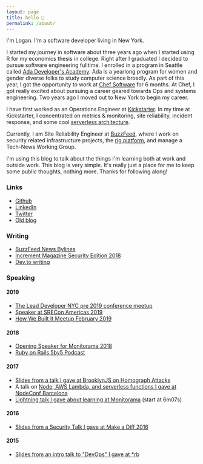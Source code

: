 ```yaml
---
layout: page
title: hello 👋
permalink: /about/
---
```


I'm Logan. I'm a software developer living in New York.

I started my journey in software about three years ago when I started using R for my economics thesis in college. Right after I graduated I decided to pursue software engineering fulltime. I enrolled in a program in Seattle called [Ada Developer's Academy](https://adadevelopersacademy.org/). Ada is a yearlong program for women and gender diverse folks to study computer science broadly. As part of this year, I got the opportunity to work at [Chef Software](https://www.chef.io/) for 6 months. At Chef, I got really excited about pursuing a career geared towards Ops and systems engineering. Two years ago I moved out to New York to begin my career.

I have first worked as an Operations Engineer at [Kickstarter](www.kickstarter.com). In my time at Kickstarter, I concentrated on metrics & monitoring, site reliability, incident response, and some cool [serverless architecture](https://kickstarter.engineering/leveraging-functional-programming-aws-lambda-to-drive-chatops-4b269558d3fb).

Currently, I am Site Reliability Engineer at [BuzzFeed](https://www.buzzfeed.com), where I work on security related infrastructure projects, the [rig platform](https://tech.buzzfeed.com/deploy-with-haste-the-story-of-rig-ca9a58b5719a?gi=a7b7468a629d), and manage a Tech-News Working Group.

I'm using this blog to talk about the things I'm learning both at work and outside work. This blog is very simple. It's really just a place for me to keep some public thoughts, nothing more. Thanks for following along!

### Links

* [Github](https://github.com/loganmeetsworld)
* [LinkedIn](https://www.linkedin.com/in/mcdonaldlogan/)
* [Twitter](https://twitter.com/_loganmcdonald)
* [Old blog](https://loganmcdonald.me)

### Writing

* [BuzzFeed News Bylines](https://www.buzzfeednews.com/author/loganmcdonald)
* [Increment Magazine Security Edition 2018](https://increment.com/security/open-sourcing-buzzfeeds-single-sign-on-process/)
* [Dev.to writing](https://dev.to/logan)

### Speaking

#### 2019

* [The Lead Developer NYC pre 2019 conference meetup](https://www.meetup.com/The-Lead-Developer-Meetup-New-York/)
* [Speaker at SRECon Americas 2019](https://www.usenix.org/conference/srecon19americas/presentation/mcdonald)
* [How We Built It Meetup February 2019](https://www.meetup.com/how-we-built-it/events/258681119/)

#### 2018

* [Opening Speaker for Monitorama 2018](https://vimeo.com/274821071)
* [Ruby on Rails 5by5 Podcast](https://5by5.tv/rubyonrails/241)

#### 2017

* [Slides from a talk I gave at BrooklynJS on Homograph Attacks](https://github.com/loganmeetsworld/homographs-talk)
* A talk on [Node, AWS Lambda, and serverless functions I gave at NodeConf Barcelona](https://opbeat.com/community/posts/using-node-in-a-serverless-world-by-logan-mcdonald/)
* [Lightning talk I gave about learning at Monitorama](https://vimeo.com/221064922) (start at 6m07s)

#### 2016

* [Slides from a Security Talk I gave at Make a Diff 2016](https://gist.github.com/loganmeetsworld/b9e2931e6b2a9aabe5e85e9f6cdac882)

#### 2015

* [Slides from an intro talk to "DevOps" I gave at *rb](https://gist.github.com/loganmeetsworld/941ea9c6f7a63646b3ccd91acaabe6e0)
